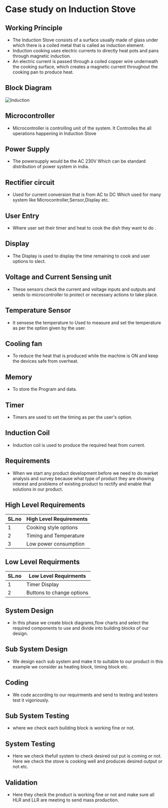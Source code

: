 # Case study on Induction Stove
## Working Principle 
- The Induction Stove consists of a surface usually made of glass under which there is a coiled metal that is called as induction element.
- Induction cooking uses electric currents to directly heat pots and pans through magnetic induction.
- An electric current is passed through a coiled copper wire underneath the cooking surface, which creates a magnetic current throughout the cooking pan to produce heat.
## Block Diagram 

   ![Induction](https://user-images.githubusercontent.com/98826655/154919009-467f67ac-c3ac-4100-b145-083f13267dd4.png)
   
## Microcontroller
- Microcontroller is controlling unit of the system. It Controlles the all operations happening in Induction Stove
## Power Supply
- The powersupply would be the AC 230V Which can be standard distribution of power system in india.
## Rectifier circuit 
- Used for current conversion that is from AC to DC Which used for many system like Microcontroller,Sensor,Display etc. 
## User Entry
- Where user set their timer and heat  to cook the dish they want to do .
## Display
- The Display is used to display the time remaining to cook and user options to slect.
## Voltage and Current Sensing unit
- These sensors check the current and voltage inputs and outputs and sends to microcontroller to protect or necessary actions to take place.
## Temperature Sensor
- It sensese the temperature to Used to measure and set the temperature as per the option given by the user.
## Cooling fan 
- To reduce the heat that is produced while the machine is ON and keep the devices safe from overheat.
## Memory
- To store the Program and data.
## Timer
- Timers are used to set the timing as per the user's option.
## Induction Coil 
- Induction coil is used to produce the required heat from current.
## Requirements
- When we start any product development before we need to do market analysis and survey because what type of product they are showing interest and problems of existing product to rectify and enable that solutions in our product.
## High Level Requirements
|SL.no| High Level Requirements|
|-----|------------------------|
| 1| Cooking style options|
|2| Timing and Temperature|
|3| Low power consumption|

## Low Level Requirments
|SL.no| Low Level Requirments|
|-----|--------------------------|
|1| Timer Display|
|2| Buttons to change options|
## System Design
- In this phase we create block diagrams,flow charts and select the required components to use and divide into building blocks of our design.
## Sub System Design
- We design each sub system and make it to suitable to our product in this example we consider as heating block, timing block etc.
## Coding
- We code according to our requirments and send to testing and testers test it vigoriously.
## Sub System Testing
- where we check each building block is working fine or not.
## System Testing
- Here we check thefull system to check desired out put is coming or not. Here we check the stove is cooking well and produces desired output or not etc.
## Validation
- Here they check the product is working fine or not and make sure all HLR and LLR are meeting to send mass production.

